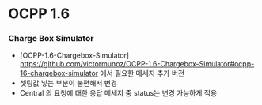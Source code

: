 # OCPP 1.6

### Charge Box Simulator
 - [OCPP-1.6-Chargebox-Simulator] https://github.com/victormunoz/OCPP-1.6-Chargebox-Simulator#ocpp-16-chargebox-simulator 에서 필요한 메세지 추가 버전
 - 셋팅값 넣는 부분이 불편해서 변경
 - Central 의 요청에 대한 응답 메세지 중 status는 변경 가능하게 적용

